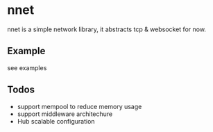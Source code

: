# nnet

nnet is a simple network library, it abstracts tcp & websocket for now.

## Example

see examples

## Todos

- support mempool to reduce memory usage
- support middleware architechure
- Hub scalable configuration 
